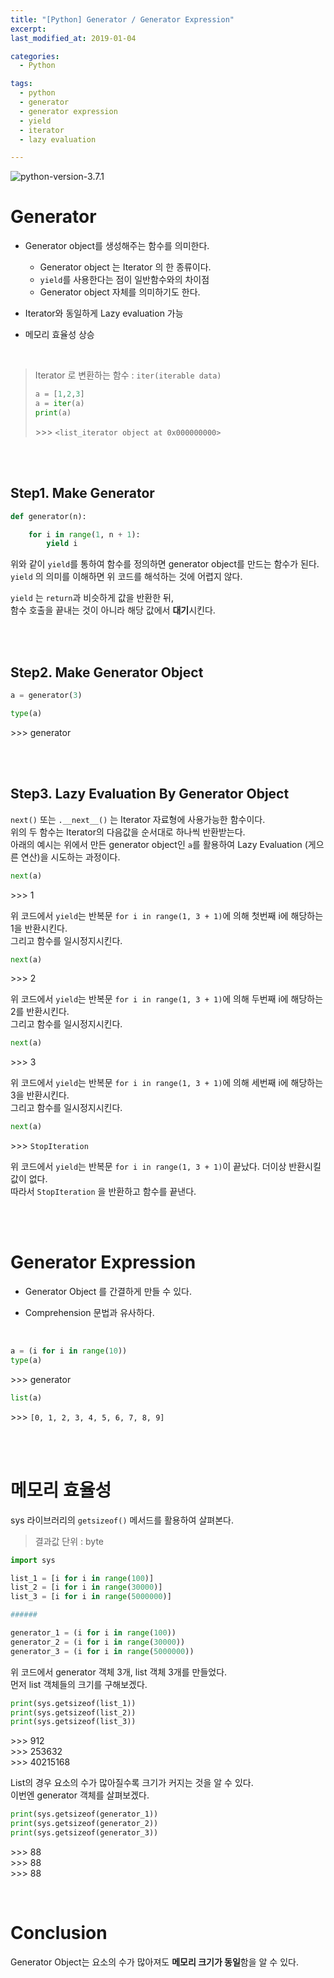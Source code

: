 ```yaml
---
title: "[Python] Generator / Generator Expression"
excerpt: 
last_modified_at: 2019-01-04

categories:
  - Python

tags:
  - python
  - generator
  - generator expression
  - yield
  - iterator
  - lazy evaluation

---
```


![python-version-3.7.1](https://img.shields.io/badge/python-v3.7.1-blue.svg)

# Generator

- Generator object를 생성해주는 함수를 의미한다.
  - Generator object 는 Iterator 의 한 종류이다.
  -  `yield`를 사용한다는 점이 일반함수와의 차이점
  - Generator object 자체를 의미하기도 한다.

- Iterator와 동일하게 Lazy evaluation 가능

- 메모리 효율성 상승

<br>

> Iterator 로 변환하는 함수 : `iter(iterable data)`  
> 
> ```python
> a = [1,2,3]
> a = iter(a)
> print(a)
> ```
> \>\>\> `<list_iterator object at 0x000000000>`

<br><br>

## Step1. Make Generator

```python
def generator(n):

    for i in range(1, n + 1):
        yield i
```
위와 같이 `yield`를 통하여 함수를 정의하면 generator object를 만드는 함수가 된다.  
`yield` 의 의미를 이해하면 위 코드를 해석하는 것에 어렵지 않다.  

`yield` 는 `return`과 비슷하게 값을 반환한 뒤,  
함수 호출을 끝내는 것이 아니라 해당 값에서 **대기**시킨다.  

<br><br>

## Step2. Make Generator Object

```python
a = generator(3)

type(a)
```
\>\>\> generator  

<br><br>

## Step3. Lazy Evaluation By Generator Object

`next()` 또는 `.__next__()` 는 Iterator 자료형에 사용가능한 함수이다.  
위의 두 함수는 Iterator의 다음값을 순서대로 하나씩 반환받는다.  
아래의 예시는 위에서 만든 generator object인 `a`를 활용하여 Lazy Evaluation (게으른 연산)을 시도하는 과정이다.

```python
next(a)
```
\>\>\> 1  

위 코드에서 `yield`는 반복문 `for i in range(1, 3 + 1)`에 의해 첫번째 i에 해당하는 1을 반환시킨다.  
그리고 함수를 일시정지시킨다.

```python
next(a)
```
\>\>\> 2  

위 코드에서 `yield`는 반복문 `for i in range(1, 3 + 1)`에 의해 두번째 i에 해당하는 2를 반환시킨다.  
그리고 함수를 일시정지시킨다.

```python
next(a)
```
\>\>\> 3  

위 코드에서 `yield`는 반복문 `for i in range(1, 3 + 1)`에 의해 세번째 i에 해당하는 3을 반환시킨다.  
그리고 함수를 일시정지시킨다.

```python
next(a)
```
\>\>\> `StopIteration`  

위 코드에서 `yield`는 반복문 `for i in range(1, 3 + 1)`이 끝났다. 더이상 반환시킬 값이 없다.  
따라서 `StopIteration` 을 반환하고 함수를 끝낸다.

<br><br>

# Generator Expression

- Generator Object 를 간결하게 만들 수 있다.

- Comprehension 문법과 유사하다.

<br>

```python
a = (i for i in range(10))
type(a)
```
\>\>\> generator

```python
list(a)
```
\>\>\> `[0, 1, 2, 3, 4, 5, 6, 7, 8, 9]`

<br><br>

# 메모리 효율성

sys 라이브러리의 `getsizeof()` 메서드를 활용하여 살펴본다.
> 결과값 단위 : byte

```python
import sys

list_1 = [i for i in range(100)]
list_2 = [i for i in range(30000)]
list_3 = [i for i in range(5000000)]

######

generator_1 = (i for i in range(100))
generator_2 = (i for i in range(30000))
generator_3 = (i for i in range(5000000))
```

위 코드에서 generator 객체 3개, list 객체 3개를 만들었다.  
먼저 list 객체들의 크기를 구해보겠다.

```python
print(sys.getsizeof(list_1))
print(sys.getsizeof(list_2))
print(sys.getsizeof(list_3))
```
\>\>\> 912  
\>\>\> 253632  
\>\>\> 40215168  

List의 경우 요소의 수가 많아질수록 크기가 커지는 것을 알 수 있다.  
이번엔 generator 객체를 살펴보겠다.

```python
print(sys.getsizeof(generator_1))
print(sys.getsizeof(generator_2))
print(sys.getsizeof(generator_3))
```
\>\>\> 88  
\>\>\> 88  
\>\>\> 88  

<br>

# Conclusion

Generator Object는 요소의 수가 많아져도 **메모리 크기가 동일**함을 알 수 있다.
